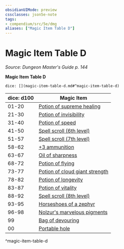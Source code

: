 ```yaml
---
obsidianUIMode: preview
cssclasses: json5e-note
tags:
- compendium/src/5e/dmg
aliases: ["Magic Item Table D"]
---
```

# Magic Item Table D
*Source: Dungeon Master's Guide p. 144* 

**Magic Item Table D**

`dice: [](magic-item-table-d.md#^magic-item-table-d)`

| dice: d100 | Magic Item |
|------------|------------|
| 01-20 | [Potion of supreme healing](Mechanics/items/potion-of-supreme-healing.md) |
| 21-30 | [Potion of invisibility](Mechanics/items/potion-of-invisibility.md) |
| 31-40 | [Potion of speed](Mechanics/items/potion-of-speed.md) |
| 41-50 | [Spell scroll (6th level)](Mechanics/items/spell-scroll-6th-level.md) |
| 51-57 | [Spell scroll (7th level)](Mechanics/items/spell-scroll-7th-level.md) |
| 58-62 | [+3 ammunition](Mechanics/items/3-ammunition.md) |
| 63-67 | [Oil of sharpness](Mechanics/items/oil-of-sharpness.md) |
| 68-72 | [Potion of flying](Mechanics/items/potion-of-flying.md) |
| 73-77 | [Potion of cloud giant strength](Mechanics/items/potion-of-cloud-giant-strength.md) |
| 78-82 | [Potion of longevity](Mechanics/items/potion-of-longevity.md) |
| 83-87 | [Potion of vitality](Mechanics/items/potion-of-vitality.md) |
| 88-92 | [Spell scroll (8th level)](Mechanics/items/spell-scroll-8th-level.md) |
| 93-95 | [Horseshoes of a zephyr](Mechanics/items/horseshoes-of-a-zephyr.md) |
| 96-98 | [Nolzur's marvelous pigments](Mechanics/items/nolzurs-marvelous-pigments.md) |
| 99 | [Bag of devouring](Mechanics/items/bag-of-devouring.md) |
| 00 | [Portable hole](Mechanics/items/portable-hole.md) |
^magic-item-table-d